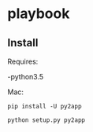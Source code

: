 # playbook

## Install
Requires:

  -python3.5
  
Mac: 

    pip install -U py2app
  
    python setup.py py2app
